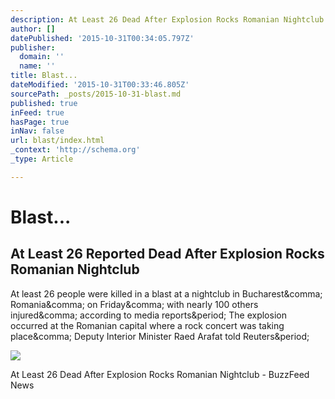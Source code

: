 ```yaml
---
description: At Least 26 Dead After Explosion Rocks Romanian Nightclub - BuzzFeed News
author: []
datePublished: '2015-10-31T00:34:05.797Z'
publisher:
  domain: ''
  name: ''
title: Blast...
dateModified: '2015-10-31T00:33:46.805Z'
sourcePath: _posts/2015-10-31-blast.md
published: true
inFeed: true
hasPage: true
inNav: false
url: blast/index.html
_context: 'http://schema.org'
_type: Article

---
```

# Blast...

<article style=""><h1>At Least 26 Reported Dead After Explosion Rocks Romanian Nightclub</h1><p>At least 26 people were killed in a blast at a nightclub in Bucharest&amp;comma; Romania&amp;comma; on Friday&amp;comma; with nearly 100 others injured&amp;comma; according to media reports&amp;period; The explosion occurred at the Romanian capital where a rock concert was taking place&amp;comma; Deputy Interior Minister Raed Arafat told Reuters&amp;period;</p><img src="http://s3-static-ak.buzzfed.com/static/2015-10/30/19/campaign_images/webdr04/at-least-26-reported-dead-after-explosion-rocks-r-2-25384-1446246488-6_dblbig.jpg" /></article>

At Least 26 Dead After Explosion Rocks Romanian Nightclub - BuzzFeed News